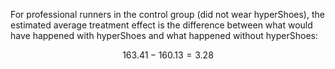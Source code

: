 For professional runners in the control group (did not wear hyperShoes), the estimated average treatment effect is the difference between what would have happened with hyperShoes and what happened without hyperShoes: 

$$163.41 - 160.13 = 3.28$$

